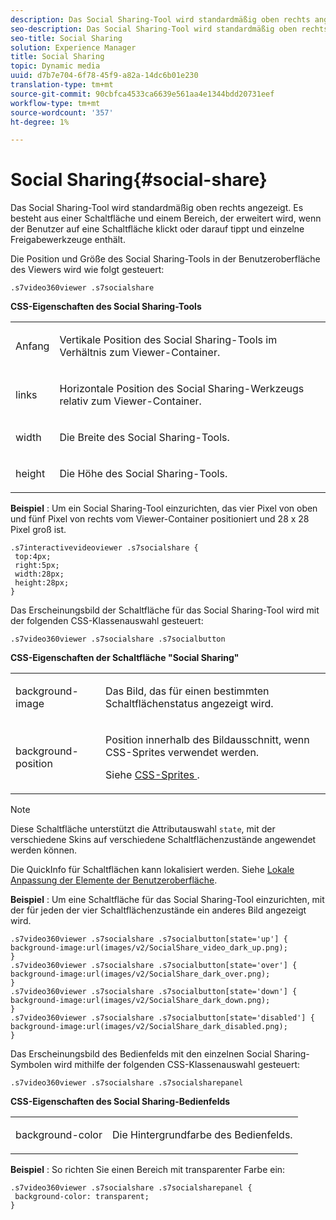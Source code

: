 ```yaml
---
description: Das Social Sharing-Tool wird standardmäßig oben rechts angezeigt. Es besteht aus einer Schaltfläche und einem Bereich, der erweitert wird, wenn der Benutzer auf eine Schaltfläche klickt oder darauf tippt und einzelne Freigabewerkzeuge enthält.
seo-description: Das Social Sharing-Tool wird standardmäßig oben rechts angezeigt. Es besteht aus einer Schaltfläche und einem Bereich, der erweitert wird, wenn der Benutzer auf eine Schaltfläche klickt oder darauf tippt und einzelne Freigabewerkzeuge enthält.
seo-title: Social Sharing
solution: Experience Manager
title: Social Sharing
topic: Dynamic media
uuid: d7b7e704-6f78-45f9-a82a-14dc6b01e230
translation-type: tm+mt
source-git-commit: 90cbfca4533ca6639e561aa4e1344bdd20731eef
workflow-type: tm+mt
source-wordcount: '357'
ht-degree: 1%

---
```



# Social Sharing{#social-share}

Das Social Sharing-Tool wird standardmäßig oben rechts angezeigt. Es besteht aus einer Schaltfläche und einem Bereich, der erweitert wird, wenn der Benutzer auf eine Schaltfläche klickt oder darauf tippt und einzelne Freigabewerkzeuge enthält.

<!--<a id="section_061E550C1C1D4DB2BD663A898895B38C"></a>-->

Die Position und Größe des Social Sharing-Tools in der Benutzeroberfläche des Viewers wird wie folgt gesteuert:

```
.s7video360viewer .s7socialshare
```

**CSS-Eigenschaften des Social Sharing-Tools**

<table id="table_C48C56E696304C9BAFEE71BA9EA9A174"> 
 <tbody> 
  <tr> 
   <td colname="col1"> <p> <span class="codeph"> Anfang </span> </p> </td> 
   <td colname="col2"> <p> Vertikale Position des Social Sharing-Tools im Verhältnis zum Viewer-Container. </p> </td> 
  </tr> 
  <tr> 
   <td colname="col1"> <p> <span class="codeph"> links </span> </p> </td> 
   <td colname="col2"> <p> Horizontale Position des Social Sharing-Werkzeugs relativ zum Viewer-Container. </p> </td> 
  </tr> 
  <tr> 
   <td colname="col1"> <p> <span class="codeph"> width </span> </p> </td> 
   <td colname="col2"> <p> Die Breite des Social Sharing-Tools. </p> </td> 
  </tr> 
  <tr> 
   <td colname="col1"> <p> <span class="codeph"> height </span> </p> </td> 
   <td colname="col2"> <p>Die Höhe des Social Sharing-Tools. </p> </td> 
  </tr> 
 </tbody> 
</table>

**Beispiel** : Um ein Social Sharing-Tool einzurichten, das vier Pixel von oben und fünf Pixel von rechts vom Viewer-Container positioniert und 28 x 28 Pixel groß ist.

```
.s7interactivevideoviewer .s7socialshare { 
 top:4px; 
 right:5px; 
 width:28px; 
 height:28px; 
}
```

Das Erscheinungsbild der Schaltfläche für das Social Sharing-Tool wird mit der folgenden CSS-Klassenauswahl gesteuert:

```
.s7video360viewer .s7socialshare .s7socialbutton
```

**CSS-Eigenschaften der Schaltfläche &quot;Social Sharing&quot;**

<table id="table_A18B6978EC304C378F5FE92DD44D138D"> 
 <tbody> 
  <tr> 
   <td colname="col1"> <p> <span class="codeph"> background-image  </span> </p> </td> 
   <td colname="col2"> <p> Das Bild, das für einen bestimmten Schaltflächenstatus angezeigt wird. </p> </td> 
  </tr> 
  <tr> 
   <td colname="col1"> <p> <span class="codeph"> background-position  </span> </p> </td> 
   <td colname="col2"> <p> Position innerhalb des Bildausschnitt, wenn CSS-Sprites verwendet werden. </p> <p>Siehe <a href="../../../c-html5-aem-asset-viewers/c-html5-aem-video360/c-html5-aem-video360-customizingviewer/c-html5-aem-video360-customizingviewer.md#section-9b6d8d601cb441d08214dada7bb4eddc" format="dita" scope="local"> CSS-Sprites </a>. </p> </td> 
  </tr> 
 </tbody> 
</table>

>[!NOTE]
>
>Diese Schaltfläche unterstützt die Attributauswahl `state`, mit der verschiedene Skins auf verschiedene Schaltflächenzustände angewendet werden können.

Die QuickInfo für Schaltflächen kann lokalisiert werden. Siehe [Lokale Anpassung der Elemente der Benutzeroberfläche](../../../c-html5-aem-asset-viewers/c-html5-aem-video360/c-html5-aem-video360-localization.md#concept-16262b8096474d6c9c018c3e99110dd1).

**Beispiel** : Um eine Schaltfläche für das Social Sharing-Tool einzurichten, mit der für jeden der vier Schaltflächenzustände ein anderes Bild angezeigt wird.

```
.s7video360viewer .s7socialshare .s7socialbutton[state='up'] { 
background-image:url(images/v2/SocialShare_video_dark_up.png); 
} 
.s7video360viewer .s7socialshare .s7socialbutton[state='over'] { 
background-image:url(images/v2/SocialShare_dark_over.png); 
} 
.s7video360viewer .s7socialshare .s7socialbutton[state='down'] { 
background-image:url(images/v2/SocialShare_dark_down.png); 
} 
.s7video360viewer .s7socialshare .s7socialbutton[state='disabled'] { 
background-image:url(images/v2/SocialShare_dark_disabled.png); 
}
```

Das Erscheinungsbild des Bedienfelds mit den einzelnen Social Sharing-Symbolen wird mithilfe der folgenden CSS-Klassenauswahl gesteuert:

```
.s7video360viewer .s7socialshare .s7socialsharepanel
```

**CSS-Eigenschaften des Social Sharing-Bedienfelds**

<table id="table_86E777A5851F47D6A49D966E24A9A6CD"> 
 <tbody> 
  <tr> 
   <td colname="col1"> <p> <span class="codeph"> background-color  </span> </p> </td> 
   <td colname="col2"> <p>Die Hintergrundfarbe des Bedienfelds. </p> </td> 
  </tr> 
 </tbody> 
</table>

**Beispiel** : So richten Sie einen Bereich mit transparenter Farbe ein:

```
.s7video360viewer .s7socialshare .s7socialsharepanel { 
 background-color: transparent; 
}
```

